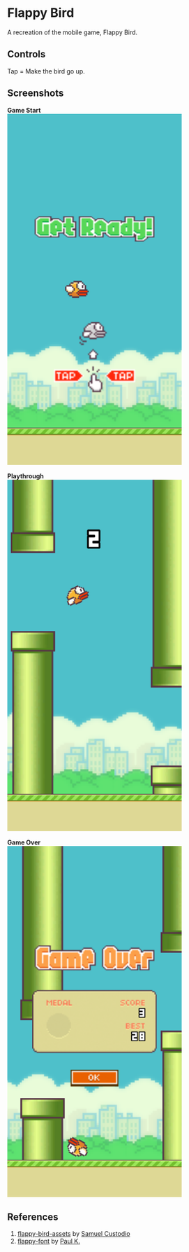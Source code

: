 # Flappy Bird

A recreation of the mobile game, Flappy Bird.

## Controls
Tap = Make the bird go up.

## Screenshots
**Game Start**  
<img src="https://github.com/jjesuscastro/FlappyBird/blob/main/Screenshots/MainMenu.png?raw=true" width="400px" />

**Playthrough**  
<img src="https://github.com/jjesuscastro/FlappyBird/blob/main/Screenshots/Game.png?raw=true" width="400px" />

**Game Over**  
<img src="https://github.com/jjesuscastro/FlappyBird/blob/main/Screenshots/GameOver.png?raw=true" width="400px" />

## References
1. [flappy-bird-assets](https://github.com/samuelcust/flappy-bird-assets) by [Samuel Custodio](https://github.com/samuelcust)
1. [flappy-font](https://github.com/paulkr/Flappy-Bird/blob/master/lib/res/fonts/flappy-font.ttf) by [Paul K.](https://github.com/paulkr)
